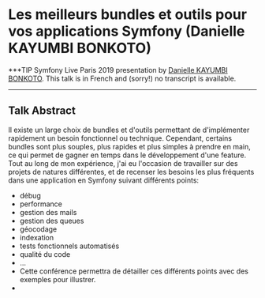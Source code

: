 # Les meilleurs bundles et outils pour vos applications Symfony (Danielle KAYUMBI BONKOTO)

***TIP
Symfony Live Paris 2019 presentation by [Danielle KAYUMBI BONKOTO](https://connect.symfony.com/api/alternates/a1910b75-eb25-4bbe-bab2-e6c10a9c2ee8).
This talk is in French and (sorry!) no transcript is available.
***

## Talk Abstract

Il existe un large choix de bundles et d'outils  permettant de d'implémenter rapidement un besoin fonctionnel ou technique.
Cependant, certains bundles sont plus souples, plus rapides et plus simples à prendre en main, ce qui permet de gagner en temps dans le développement d'une feature.
Tout au long de mon expérience, j'ai eu l'occasion de travailler sur des projets de natures différentes, et de recenser les besoins les plus fréquents dans une application en Symfony suivant différents points:

* débug
* performance
* gestion des mails
* gestion des queues
* géocodage
* indexation
* tests fonctionnels automatisés
* qualité du code 
* ...
* Cette conférence permettra de détailler ces différents points avec des exemples pour illustrer.
* 

